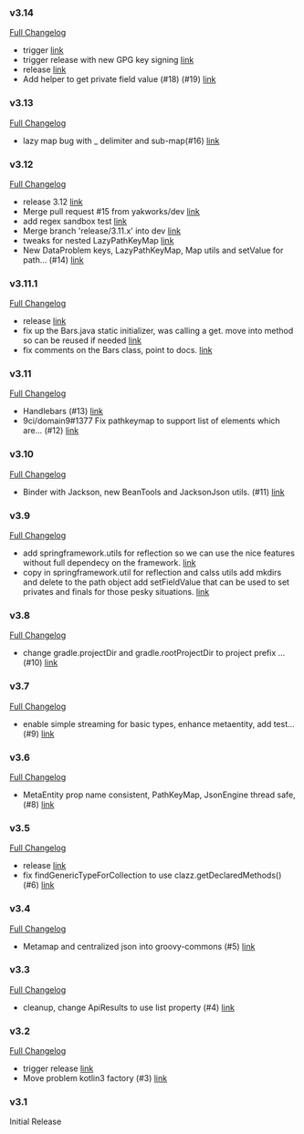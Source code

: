### v3.14

[Full Changelog](https://github.com/yakworks/commons/compare/v3.13...v3.14)
- trigger [link](https://github.com/yakworks/commons/commit/d0a32417f71e3f5b7ee53f98d4e405af642b8ba1)
- trigger release with new GPG key signing [link](https://github.com/yakworks/commons/commit/5d8c29c91e1659058e8f3904750ddd8f53484148)
- release [link](https://github.com/yakworks/commons/commit/c21257ed94f15da576f67112d27c1df20b98efae)
- Add helper to get private field value (#18) (#19) [link](https://github.com/yakworks/commons/commit/557f6d4ff443bdad0678b69b29f92f73f4f5a70a)

### v3.13

[Full Changelog](https://github.com/yakworks/commons/compare/v3.12...v3.13)
- lazy map bug with _ delimiter and sub-map(#16) [link](https://github.com/yakworks/commons/commit/07caa9a317e0069f59c1ff978c6259e1afad5ab4)

### v3.12

[Full Changelog](https://github.com/yakworks/commons/compare/v3.11.1...v3.12)
- release 3.12 [link](https://github.com/yakworks/commons/commit/fc5145f58310a9ecfdac32e5dcc0ccaccb63ed98)
- Merge pull request #15 from yakworks/dev [link](https://github.com/yakworks/commons/commit/86c78676dacfc9693e4a4af1487dd66b67d3b7b2)
- add regex sandbox test [link](https://github.com/yakworks/commons/commit/46e9d5459d66fe536c74de9fc48fcba19e37b41e)
- Merge branch 'release/3.11.x' into dev [link](https://github.com/yakworks/commons/commit/38a67f04e4b5b88be5a48a389302948c99fa253a)
- tweaks for nested LazyPathKeyMap [link](https://github.com/yakworks/commons/commit/c7f890bb51fcd3268596d045d25fdfcc2b513601)
- New DataProblem keys, LazyPathKeyMap, Map utils and setValue for path… (#14) [link](https://github.com/yakworks/commons/commit/e3976549c46e254e0406353854590316ca572a08)

### v3.11.1

[Full Changelog](https://github.com/yakworks/commons/compare/v3.11...v3.11.1)
- release [link](https://github.com/yakworks/commons/commit/3e51b53112861f01fe25b1275b37d3d5e99da8f0)
- fix up the Bars.java static initializer, was calling a get. move into method so can be reused if needed [link](https://github.com/yakworks/commons/commit/52e2cf6a4ca7a72691a67b5f42a38af76c910df6)
- fix comments on the Bars class, point to docs. [link](https://github.com/yakworks/commons/commit/9f595091b00e44c8a8e669cd8a4f2f1039124731)

### v3.11

[Full Changelog](https://github.com/yakworks/commons/compare/v3.10...v3.11)
- Handlebars (#13) [link](https://github.com/yakworks/commons/commit/8a4e14783b4dc37f0313703e20751e1257e77452)
- 9ci/domain9#1377 Fix pathkeymap to support list of elements which are… (#12) [link](https://github.com/yakworks/commons/commit/dbbe14a36efd9cd77115ed6dbc890c319825025a)

### v3.10

[Full Changelog](https://github.com/yakworks/commons/compare/v3.9...v3.10)
- Binder with Jackson, new BeanTools and JacksonJson utils.  (#11) [link](https://github.com/yakworks/commons/commit/ef64861e660c155e6a771e52467ac67f61d6da2f)

### v3.9

[Full Changelog](https://github.com/yakworks/commons/compare/v3.8...v3.9)
- add springframework.utils for reflection so we can use the nice features without full dependecy on the framework. [link](https://github.com/yakworks/commons/commit/c665cad14778515edd79a4f47af514b9612dde43)
- copy in springframework.util for reflection and calss utils add mkdirs and delete to the path object add setFieldValue that can be used to set privates and finals for those pesky situations. [link](https://github.com/yakworks/commons/commit/9f362b2172ae2bab1d9e68a249e7e6683017d48e)

### v3.8

[Full Changelog](https://github.com/yakworks/commons/compare/v3.7...v3.8)
- change gradle.projectDir and gradle.rootProjectDir to project prefix … (#10) [link](https://github.com/yakworks/commons/commit/7823b02f84dc7b1126c0d4c171c9b1cc10f0e931)

### v3.7

[Full Changelog](https://github.com/yakworks/commons/compare/v3.6...v3.7)
- enable simple streaming for basic types, enhance metaentity, add test… (#9) [link](https://github.com/yakworks/commons/commit/6b6dc0284d1eb277eb0a8d74a8d656867b12337f)

### v3.6

[Full Changelog](https://github.com/yakworks/commons/compare/v3.5...v3.6)
- MetaEntity prop name consistent,  PathKeyMap, JsonEngine thread safe, (#8) [link](https://github.com/yakworks/commons/commit/1a49b765ede5a3769249c16518686e970bc3ee3f)

### v3.5

[Full Changelog](https://github.com/yakworks/commons/compare/v3.4...v3.5)
- release [link](https://github.com/yakworks/commons/commit/e3d10afba2a6c04a30bcf1b37ffeeb982e0d3454)
- fix findGenericTypeForCollection to use clazz.getDeclaredMethods() (#6) [link](https://github.com/yakworks/commons/commit/4c806c5c0187f838062176a65e7d4db2e3887bce)

### v3.4

[Full Changelog](https://github.com/yakworks/commons/compare/v3.3...v3.4)
- Metamap and centralized json into groovy-commons (#5) [link](https://github.com/yakworks/commons/commit/d6a5e92dca4a4d96f8310fc03366504d71fd20dc)

### v3.3

[Full Changelog](https://github.com/yakworks/commons/compare/v3.2...v3.3)
- cleanup, change ApiResults to use list property (#4) [link](https://github.com/yakworks/commons/commit/e1ad2fc43b4b86f409b565adb55751c7a5d1bb89)

### v3.2

[Full Changelog](https://github.com/yakworks/commons/compare/v3.1...v3.2)
- trigger release [link](https://github.com/yakworks/commons/commit/632d808643fb220a2f4e8e38a2d002e78cda0fd3)
- Move problem kotlin3 factory (#3) [link](https://github.com/yakworks/commons/commit/59910d3bbd7e46055e22090cb52ecd00fe272296)

### v3.1

Initial Release
